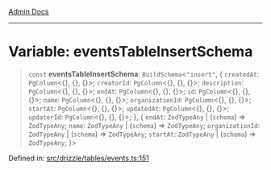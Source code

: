 [Admin Docs](/)

***

# Variable: eventsTableInsertSchema

> `const` **eventsTableInsertSchema**: `BuildSchema`\<`"insert"`, \{ `createdAt`: `PgColumn`\<\{\}, \{\}, \{\}\>; `creatorId`: `PgColumn`\<\{\}, \{\}, \{\}\>; `description`: `PgColumn`\<\{\}, \{\}, \{\}\>; `endAt`: `PgColumn`\<\{\}, \{\}, \{\}\>; `id`: `PgColumn`\<\{\}, \{\}, \{\}\>; `name`: `PgColumn`\<\{\}, \{\}, \{\}\>; `organizationId`: `PgColumn`\<\{\}, \{\}, \{\}\>; `startAt`: `PgColumn`\<\{\}, \{\}, \{\}\>; `updatedAt`: `PgColumn`\<\{\}, \{\}, \{\}\>; `updaterId`: `PgColumn`\<\{\}, \{\}, \{\}\>; \}, \{ `endAt`: `ZodTypeAny` \| (`schema`) => `ZodTypeAny`; `name`: `ZodTypeAny` \| (`schema`) => `ZodTypeAny`; `organizationId`: `ZodTypeAny` \| (`schema`) => `ZodTypeAny`; `startAt`: `ZodTypeAny` \| (`schema`) => `ZodTypeAny`; \}\>

Defined in: [src/drizzle/tables/events.ts:151](https://github.com/PalisadoesFoundation/talawa-api/blob/a4f57b3a64e82c74809b195eb7bde9c04b2a5e89/src/drizzle/tables/events.ts#L151)

